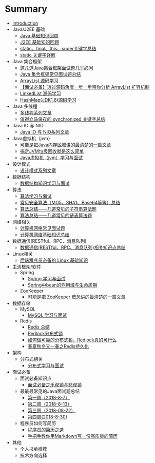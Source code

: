 # Summary

* [Introduction](README.md)
* Java/J2EE 基础
    * [Java 基础知识回顾](Java相关/Java基础知识.md)
    * [J2EE 基础知识回顾](Java相关/J2EE基础知识.md)
    * [static、final、this、super关键字总结](Java相关/final、static、this、super.md)
    * [static 关键字详解](Java相关/static.md)
* Java 集合框架
    * [这几道Java集合框架面试题几乎必问](Java相关/这几道Java集合框架面试题几乎必问.md)
    * [Java 集合框架常见面试题总结](Java相关/Java集合框架常见面试题总结.md)
    * [ArrayList 源码学习](Java相关/ArrayList.md)
    * [【面试必备】透过源码角度一步一步带你分析 ArrayList 扩容机制](Java相关/ArrayList-Grow.md)
    * [LinkedList 源码学习](Java相关/LinkedList.md)
    * [HashMap(JDK1.8)源码学习](Java相关/HashMap.md)
* Java 多线程
    * [多线程系列文章](Java相关/多线程系列.md)
    * [值得立马保存的 synchronized 关键字总结](Java相关/synchronized.md)
* Java IO 与 NIO
    * [Java IO 与 NIO系列文章](Java相关/JavaIO与NIO.md)
* Java虚拟机（jvm）
    * [可能是把Java内存区域讲的最清楚的一篇文章](Java相关/可能是把Java内存区域讲的最清楚的一篇文章.md)
    * [搞定JVM垃圾回收就是这么简单](Java相关/搞定JVM垃圾回收就是这么简单.md)
    * [Java虚拟机（jvm）学习与面试](Java相关/Java虚拟机（jvm）.md)
* 设计模式
    * [设计模式系列文章](Java相关/设计模式.md)
* 数据结构
    * [数据结构知识学习与面试](数据结构与算法/数据结构.md)
* 算法
    * [算法学习与面试](数据结构与算法/算法.md)
    * [常见安全算法（MD5、SHA1、Base64等等）总结](数据结构与算法/常见安全算法（MD5、SHA1、Base64等等）总结.md)
    * [算法总结——几道常见的子符串算法题 ](数据结构与算法/搞定BAT面试——几道常见的子符串算法题.md)
    * [算法总结——几道常见的链表算法题 ](数据结构与算法/Leetcode-LinkList1.md)
* 网络相关
    * [计算机网络常见面试题](计算机网络与数据通信/计算机网络.md)
    * [计算机网络基础知识总结](计算机网络与数据通信/干货：计算机网络知识总结.md)
* 数据通信(RESTful、RPC、消息队列)
    * [数据通信(RESTful、RPC、消息队列)相关知识点总结](计算机网络与数据通信/数据通信RESTful、RPC、消息队列.md)
* Linux相关
    * [后端程序员必备的 Linux 基础知识](操作系统/后端程序员必备的Linux基础知识.md)
* 主流框架/软件
    * Spring
        * [Spring 学习与面试](主流框架/Spring学习与面试.md)
        * [Spring中bean的作用域与生命周期](主流框架/SpringBean.md)
    * ZooKeeper
        * [可能是把 ZooKeeper 概念讲的最清楚的一篇文章](主流框架/ZooKeeper.md)
* 数据存储
    * MySQL
        * [MySQL 学习与面试](数据存储/MySQL.md)
    * Redis
        * [Redis 总结](数据存储/Redis/Redis.md)
        * [Redlock分布式锁](数据存储/Redis/Redlock分布式锁.md)
        * [如何做可靠的分布式锁，Redlock真的可行么](数据存储/Redis/如何做可靠的分布式锁，Redlock真的可行么.md)
        * [春夏秋冬又一春之Redis持久化](数据存储/Redis/春夏秋冬又一春之Redis持久化.md)
* 架构
    * 分布式相关
        * [分布式学习与面试](架构/分布式.md)
* 面试必备
    * 面试必备知识点
        * [面试必备之乐观锁与悲观锁](面试必备/面试必备之乐观锁与悲观锁.md)
    * 最最最常见的Java面试题总结
        * [第一周（2018-8-7）](面试必备/最最最常见的Java面试题总结/第一周2018-8-7.md)
        * [第二周（2018-8-13）](面试必备/最最最常见的Java面试题总结/第二周2018-8-13.md)
        * [第三周（2018-08-22）](Java相关/这几道Java集合框架面试题几乎必问.md)
        * [第四周(2018-8-30)](面试必备/最最最常见的Java面试题总结/第四周2018-8-30.md)
    * 程序员如何写简历
        * [程序员的简历之道](面试必备/程序员的简历之道.md)
        * [手把手教你用Markdown写一份高质量的简历](面试必备/手把手教你用Markdown写一份高质量的简历.md)
* 其他
    * 个人书单推荐
    * 技术方向选择
